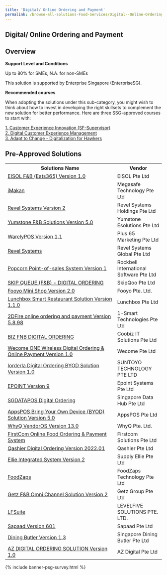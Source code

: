 ```yaml
---
title: 'Digital/ Online Ordering and Payment'
permalink: /browse-all-solutions-Food-Services/Digital--Online-Ordering-and-Payment
---
```


## Digital/ Online Ordering and Payment
## Overview

**Support Level and Conditions**

Up to 80% for SMEs, N.A. for non-SMEs

This solution is supported by Enterprise Singapore (EnterpriseSG).

**Recommended courses**

When adopting the solutions under this sub-category, you might wish to think about how to invest in developing the right skillsets to complement the new solution for better performance. Here are three SSG-approved courses to start with:

<a href='https://sfec.enterprisejobskills.gov.sg/Course_Internet/CourseDetail.aspx?CoursesReferenceNumber=TGS-2020001685'  target='_blank' rel='noopener'>1. Customer Experience Innovation (SF-Supervisor)</a><br>
<a href='https://sfec.enterprisejobskills.gov.sg/Course_Internet/CourseDetail.aspx?CoursesReferenceNumber=TGS-2020505494'  target='_blank' rel='noopener'>2. Digital Customer Experience Management</a><br>
<a href='https://sfec.enterprisejobskills.gov.sg/Course_Internet/CourseDetail.aspx?CoursesReferenceNumber=TGS-2020000427'  target='_blank' rel='noopener'>3. Adapt to Change - Digitalization for Hawkers</a><br>

## Pre-Approved Solutions

<table>
<tr>
<th style='width: auto;'><b>Solutions Name</b></th>
<th style='width: 30%;'><b>Vendor</b></th>
</tr>
<tr>
<td><a href='/productivity-solutions-grant/solutionrepo/solution1441' target='_blank'>EISOL F&B (Eats365) Version 1.0</a><br></td>
<td>EISOL Pte Ltd</td>
</tr>
<tr>
<td><a href='/productivity-solutions-grant/solutionrepo/solution1564' target='_blank'>iMakan</a><br></td>
<td>Megasafe Technology Pte Ltd</td>
</tr>
<tr>
<td><a href='/productivity-solutions-grant/solutionrepo/solution1795' target='_blank'>Revel Systems Version 2</a><br></td>
<td>Revel Systems Holdings Pte Ltd</td>
</tr>
<tr>
<td><a href='/productivity-solutions-grant/solutionrepo/solution1834' target='_blank'>Yumstone F&B Solutions Version 5.0</a><br></td>
<td>Yumstone Esolutions Pte Ltd</td>
</tr>
<tr>
<td><a href='/productivity-solutions-grant/solutionrepo/solution2030' target='_blank'>WarelyPOS Version 1.1</a><br></td>
<td>Plus 65 Marketing Pte Ltd</td>
</tr>
<tr>
<td><a href='/productivity-solutions-grant/solutionrepo/solution2063' target='_blank'>Revel Systems</a><br></td>
<td>Revel Systems Global Pte Ltd</td>
</tr>
<tr>
<td><a href='/productivity-solutions-grant/solutionrepo/solution2175' target='_blank'>Popcorn Point-of-sales System Version 1</a><br></td>
<td>Rockbell International Software Pte Ltd</td>
</tr>
<tr>
<td><a href='/productivity-solutions-grant/solutionrepo/solution2201' target='_blank'>SKIP QUEUE (F&B) - DIGITAL ORDERING</a><br></td>
<td>SkipQoo Pte Ltd</td>
</tr>
<tr>
<td><a href='/productivity-solutions-grant/solutionrepo/solution2307' target='_blank'>Fooyo Mini Shop Version 2.0</a><br></td>
<td>Fooyo Pte. Ltd.</td>
</tr>
<tr>
<td><a href='/productivity-solutions-grant/solutionrepo/solution2514' target='_blank'>Lunchbox Smart Restaurant Solution Version 1.1.0</a><br></td>
<td>Lunchbox Pte Ltd</td>
</tr>
<tr>
<td><a href='/productivity-solutions-grant/solutionrepo/solution2536' target='_blank'>2DFire online ordering and payment Version 5.8.98</a><br></td>
<td>1-Smart Technologies Pte Ltd</td>
</tr>
<tr>
<td><a href='/productivity-solutions-grant/solutionrepo/solution2726' target='_blank'>BIZ FNB DIGITAL ORDERING</a><br></td>
<td>Coobiz IT Solutions Pte Ltd</td>
</tr>
<tr>
<td><a href='/productivity-solutions-grant/solutionrepo/solution2939' target='_blank'>Wecome ONE Wireless Digital Ordering & Online Payment Version 1.0</a><br></td>
<td>Wecome Pte Ltd</td>
</tr>
<tr>
<td><a href='/productivity-solutions-grant/solutionrepo/solution2970' target='_blank'>Iorderla Digital Ordering BYOD Solution Version 1.0</a><br></td>
<td>SUNTOYO TECHNOLOGY PTE LTD</td>
</tr>
<tr>
<td><a href='/productivity-solutions-grant/solutionrepo/solution2994' target='_blank'>EPOINT Version 9</a><br></td>
<td>Epoint Systems Pte Ltd</td>
</tr>
<tr>
<td><a href='/productivity-solutions-grant/solutionrepo/solution3030' target='_blank'>SGDATAPOS Digital Ordering</a><br></td>
<td>Singapore Data Hub Pte Ltd</td>
</tr>
<tr>
<td><a href='/productivity-solutions-grant/solutionrepo/solution3034' target='_blank'>AppsPOS Bring Your Own Device (BYOD) Solution Version 5.0</a><br></td>
<td>AppsPOS Pte Ltd</td>
</tr>
<tr>
<td><a href='/productivity-solutions-grant/solutionrepo/solution3098' target='_blank'>WhyQ VendorOS Version 13.0</a><br></td>
<td>WhyQ Pte. Ltd.</td>
</tr>
<tr>
<td><a href='/productivity-solutions-grant/solutionrepo/solution3104' target='_blank'>FirstCom Online Food Ordering & Payment System</a><br></td>
<td>Firstcom Solutions Pte Ltd</td>
</tr>
<tr>
<td><a href='/productivity-solutions-grant/solutionrepo/solution3134' target='_blank'>Qashier Digital Ordering Version 2022.01</a><br></td>
<td>Qashier Pte Ltd</td>
</tr>
<tr>
<td><a href='/productivity-solutions-grant/solutionrepo/solution3231' target='_blank'>Ellie Integrated System Version 2</a><br></td>
<td>Supply Ellie Pte Ltd</td>
</tr>
<tr>
<td><a href='/productivity-solutions-grant/solutionrepo/solution3264' target='_blank'>FoodZaps</a><br></td>
<td>FoodZaps Technology Pte Ltd</td>
</tr>
<tr>
<td><a href='/productivity-solutions-grant/solutionrepo/solution3292' target='_blank'>Getz F&B Omni Channel Solution Version 2</a><br></td>
<td>Getz Group Pte Ltd</td>
</tr>
<tr>
<td><a href='/productivity-solutions-grant/solutionrepo/solution3333' target='_blank'>LFSuite</a><br></td>
<td>LEVELFIVE SOLUTIONS PTE. LTD.</td>
</tr>
<tr>
<td><a href='/productivity-solutions-grant/solutionrepo/solution3361' target='_blank'>Sapaad Version 601</a><br></td>
<td>Sapaad Pte Ltd</td>
</tr>
<tr>
<td><a href='/productivity-solutions-grant/solutionrepo/solution3366' target='_blank'>Dining Butler Version 1.3</a><br></td>
<td>Singapore Dining Butler Pte Ltd</td>
</tr>
<tr>
<td><a href='/productivity-solutions-grant/solutionrepo/solution3437' target='_blank'>AZ DIGITAL ORDERING SOLUTION Version 1.0</a><br></td>
<td>AZ Digital Pte Ltd</td>
</tr>
</table>

{% include banner-psg-survey.html %}
